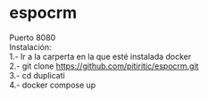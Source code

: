 # espocrm
Puerto 8080  
Instalación:  
1.- Ir a la carperta en la que esté instalada docker  
2.- git clone https://github.com/pitiritic/espocrm.git  
3.- cd duplicati  
4.- docker compose up  
